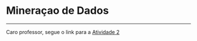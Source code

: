 # Mineraçao de Dados
---
Caro professor, segue o link para a [Atividade 2](https://caiosaboia.github.io/mineracao_de_dados/atividade_2/main.html)
